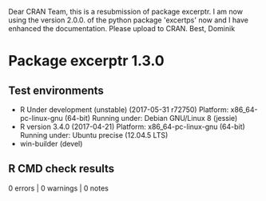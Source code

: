 Dear CRAN Team,
this is a resubmission of package excerptr. I am now using the version 2.0.0. of
the python package 'excertps' now and I have enhanced the documentation.
Please upload to CRAN.
Best, Dominik

# Package  excerptr 1.3.0
## Test  environments  
- R Under development (unstable) (2017-05-31 r72750)
  Platform: x86_64-pc-linux-gnu (64-bit)
  Running under: Debian GNU/Linux 8 (jessie) 
- R version 3.4.0 (2017-04-21)
  Platform: x86_64-pc-linux-gnu (64-bit)
  Running under: Ubuntu precise (12.04.5 LTS) 
- win-builder (devel) 

## R CMD check results
0 errors | 0 warnings | 0 notes



